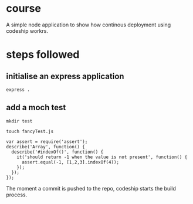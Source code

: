 # course

A simple node application to show how continous deployment using codeship workrs.

# steps followed

## initialise an express application

``` express . ```

## add a moch test

``` mkdir test ```

``` touch fancyTest.js ```

```
var assert = require('assert');
describe('Array', function() {
  describe('#indexOf()', function() {
    it('should return -1 when the value is not present', function() {
      assert.equal(-1, [1,2,3].indexOf(4));
    });
  });
});
```

The moment a commit is pushed to the repo, codeship starts the build process.
